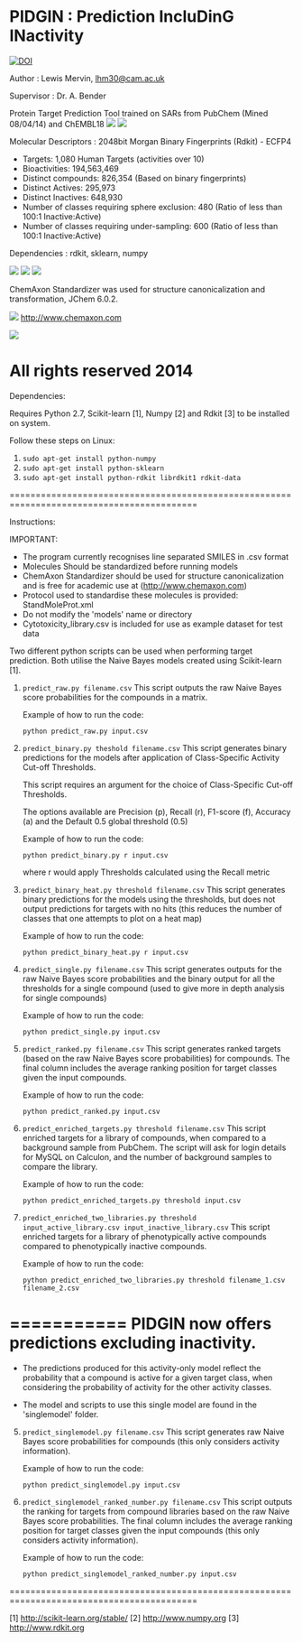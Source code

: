 PIDGIN : Prediction IncluDinG INactivity
===========
[![DOI](https://zenodo.org/badge/10824/lhm30/PIDGIN.svg)](http://dx.doi.org/10.5281/zenodo.15984)


Author : Lewis Mervin, lhm30@cam.ac.uk

Supervisor : Dr. A. Bender

Protein Target Prediction Tool trained on SARs from PubChem (Mined 08/04/14) and ChEMBL18
![](https://pubchem.ncbi.nlm.nih.gov/images/pubchemlogob.gif) ![](http://upload.wikimedia.org/wikipedia/commons/a/a1/Chembl_logo.png)

Molecular Descriptors : 2048bit Morgan Binary Fingerprints (Rdkit) - ECFP4

* Targets: 1,080 Human Targets (activities over 10)
* Bioactivities: 194,563,469
* Distinct compounds: 826,354 (Based on binary fingerprints)
* Distinct Actives:	295,973
* Distinct Inactives:	648,930
* Number of classes requiring sphere exclusion:	480 (Ratio of less than 100:1 Inactive:Active)
* Number of classes requiring under-sampling:	600 (Ratio of less than 100:1 Inactive:Active)


Dependencies : rdkit, sklearn, numpy

![](http://www.rdkit.org/Images/logo.png) ![](http://scikit-learn.org/stable/_static/scikit-learn-logo-small.png) ![](http://upload.wikimedia.org/wikipedia/ru/c/cc/Numpylogo.png)

ChemAxon Standardizer was used for structure canonicalization and transformation, JChem 6.0.2.

![](http://www.chemaxon.com/images/powered_100px.gif)  http://www.chemaxon.com

![](http://www.ebi.ac.uk/sites/ebi.ac.uk/files/field/image/logo_5.gif)


All rights reserved 2014
==========================================================================================

Dependencies: 

Requires Python 2.7, Scikit-learn [1], Numpy [2] and Rdkit [3] to be installed on system.

Follow these steps on Linux:
 
1. ```sudo apt-get install python-numpy```
2. ```sudo apt-get install python-sklearn```
3. ```sudo apt-get install python-rdkit librdkit1 rdkit-data```

==========================================================================================

Instructions:

IMPORTANT:
*	The program currently recognises line separated SMILES in .csv format
*	Molecules Should be standardized before running models
*	ChemAxon Standardizer should be used for structure canonicalization and is free for academic use at (http://www.chemaxon.com)
*	Protocol used to standardise these molecules is provided: StandMoleProt.xml
*	Do not modify the 'models' name or directory 
*	Cytotoxicity_library.csv is included for use as example dataset for test data

Two different python scripts can be used when performing target prediction.
Both utilise the Naive Bayes models created using Scikit-learn [1]. 


1. ```predict_raw.py filename.csv```
    This script outputs the raw Naive Bayes score probabilities for the compounds in a matrix. 
    
    Example of how to run the code:

    ```
    python predict_raw.py input.csv
    ```

2. ```predict_binary.py theshold filename.csv```
    This script generates binary predictions for the models after application of Class-Specific Activity Cut-off Thresholds.
    
    This script requires an argument for the choice of Class-Specific Cut-off Thresholds.
    
    The options available are Precision (p), Recall (r), F1-score (f), Accuracy (a) and the Default 0.5 global threshold (0.5)
    
    Example of how to run the code:
    ```
    python predict_binary.py r input.csv
    ```
    
    where r would apply Thresholds calculated using the Recall metric

3. ```predict_binary_heat.py threshold filename.csv```
    This script generates binary predictions for the models using the thresholds, but does not output predictions for targets with no hits (this reduces the number of classes that one attempts to plot on a heat map)
    
    Example of how to run the code:

    ```
    python predict_binary_heat.py r input.csv
    ```

4. ```predict_single.py filename.csv```
    This script generates outputs for the raw Naive Bayes score probabilities and the binary output for all the thresholds for a single compound (used to give more in depth analysis for single compounds)
    
    Example of how to run the code:

    ```
    python predict_single.py input.csv
    ```
    

5. ```predict_ranked.py filename.csv```
    This script generates ranked targets (based on the raw Naive Bayes score probabilities) for compounds. The final column includes the average ranking position for target classes given the input compounds.
    
    Example of how to run the code:

    ```
    python predict_ranked.py input.csv
    ```
    
6. ```predict_enriched_targets.py threshold filename.csv```
    This script enriched targets for a library of compounds, when compared to a background sample from PubChem. The script will ask for login details for MySQL on Calculon, and the number of background samples to compare the library.
    
    Example of how to run the code:

    ```
    python predict_enriched_targets.py threshold input.csv
    ```
    
7. ```predict_enriched_two_libraries.py threshold input_active_library.csv input_inactive_library.csv```
    This script enriched targets for a library of phenotypically active compounds compared to phenotypically inactive compounds.
    
    Example of how to run the code:

    ```
    python predict_enriched_two_libraries.py threshold filename_1.csv filename_2.csv
    ```
    
    
===========
PIDGIN now offers predictions excluding inactivity.
===========

* The predictions produced for this activity-only model reflect the probability that a compound is active for a given target class, when considering the probability of activity for the other activity classes. 

* The model and scripts to use this single model are found in the 'singlemodel' folder.

5. ```predict_singlemodel.py filename.csv```
    This script generates raw Naive Bayes score probabilities for compounds (this only considers activity information).
    
    Example of how to run the code:

    ```
    python predict_singlemodel.py input.csv
    ```

6. ```predict_singlemodel_ranked_number.py filename.csv```
    This script outputs the ranking for targets from compound libraries based on the raw Naive Bayes score probabilities. The final column includes the average ranking position for target classes given the input compounds (this only considers activity information).
    
    Example of how to run the code:

    ```
    python predict_singlemodel_ranked_number.py input.csv
    ```

==========================================================================================

 [1] http://scikit-learn.org/stable/
 [2] http://www.numpy.org
 [3] http://www.rdkit.org
